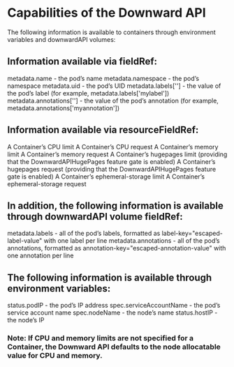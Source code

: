 # Capabilities of the Downward API

The following information is available to containers through environment variables and downwardAPI volumes:

## Information available via fieldRef:

metadata.name - the pod’s name
metadata.namespace - the pod’s namespace
metadata.uid - the pod’s UID
metadata.labels['<KEY>'] - the value of the pod’s label <KEY> (for example, metadata.labels['mylabel'])
metadata.annotations['<KEY>'] - the value of the pod’s annotation <KEY> (for example, metadata.annotations['myannotation'])

## Information available via resourceFieldRef:

A Container’s CPU limit
A Container’s CPU request
A Container’s memory limit
A Container’s memory request
A Container’s hugepages limit (providing that the DownwardAPIHugePages feature gate is enabled)
A Container’s hugepages request (providing that the DownwardAPIHugePages feature gate is enabled)
A Container’s ephemeral-storage limit
A Container’s ephemeral-storage request

## In addition, the following information is available through downwardAPI volume fieldRef:

metadata.labels - all of the pod’s labels, formatted as label-key="escaped-label-value" with one label per line
metadata.annotations - all of the pod’s annotations, formatted as annotation-key="escaped-annotation-value" with one annotation per line

## The following information is available through environment variables:

status.podIP - the pod’s IP address
spec.serviceAccountName - the pod’s service account name
spec.nodeName - the node’s name
status.hostIP - the node’s IP

### Note: If CPU and memory limits are not specified for a Container, the Downward API defaults to the node allocatable value for CPU and memory.
